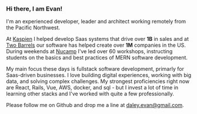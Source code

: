 ### Hi there, I am Evan!

I'm an experienced developer, leader and architect working remotely from the Pacific Northwest.

At
[Kaspien](https://www.kaspien.com/software/)
I helped develop Saas systems that drive over **1B** in sales and at
[Two Barrels](https://www.twobarrels.com/)
our software has helped create over **1M** companies in the US. 
During weekends at 
[Nucamp](https://www.nucamp.co/)
I've led over 60 workshops, instructing students on the basics and best practices of MERN software development.


My main focus these days is fullstack software development, primarly for Saas-driven businesses.
I love building digital experiences, working with big data, and solving complex challenges.
My strongest proficiencies right now are React, Rails, Vue, AWS, docker, and sql -
but I invest a lot of time in learning other stacks and I've worked with quite a few professionally.


Please follow me on Github and drop me a line at daley.evan@gmail.com.
